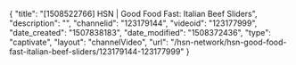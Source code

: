 {
    "title": "[1508522766] HSN | Good Food Fast: Italian Beef Sliders",
    "description": "",
    "channelid": "123179144",
    "videoid": "123177999",
    "date_created": "1507838183",
    "date_modified": "1508372436",
    "type": "captivate",
    "layout": "channelVideo",
    "url": "\/hsn-network\/hsn-good-food-fast-italian-beef-sliders\/123179144-123177999"
}